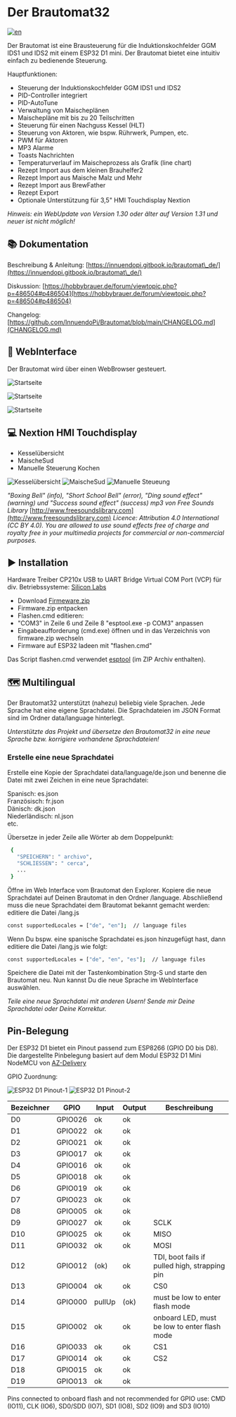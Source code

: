 # Der Brautomat32

[![en](https://img.shields.io/badge/lang-en-red.svg)](https://raw.githubusercontent.com/InnuendoPi/Brautomat32/main/README.en.md)

Der Brautomat ist eine Brausteuerung für die Induktionskochfelder GGM IDS1 und IDS2 mit einem ESP32 D1 mini. Der Brautomat bietet eine intuitiv einfach zu bedienende Steuerung.

Hauptfunktionen:

* Steuerung der Induktionskochfelder GGM IDS1 und IDS2
* PID-Controller integriert
* PID-AutoTune
* Verwaltung von Maischeplänen
* Maischepläne mit bis zu 20 Teilschritten
* Steuerung für einen Nachguss Kessel (HLT)
* Steuerung von Aktoren, wie bspw. Rührwerk, Pumpen, etc.
* PWM für Aktoren
* MP3 Alarme
* Toasts Nachrichten
* Temperaturverlauf im Maischeprozess als Grafik (line chart)
* Rezept Import aus dem kleinen Brauhelfer2
* Rezept Import aus Maische Malz und Mehr
* Rezept Import aus BrewFather
* Rezept Export
* Optionale Unterstützung für 3,5" HMI Touchdisplay Nextion

_Hinweis: ein WebUpdate von Version 1.30 oder älter auf Version 1.31 und neuer ist nicht möglich!_

## 📚 Dokumentation

Beschreibung & Anleitung: [https://innuendopi.gitbook.io/brautomat\_de/](https://innuendopi.gitbook.io/brautomat\_de/)

Diskussion: [https://hobbybrauer.de/forum/viewtopic.php?p=486504#p486504](https://hobbybrauer.de/forum/viewtopic.php?p=486504#p486504)

Changelog: [https://github.com/InnuendoPi/Brautomat/blob/main/CHANGELOG.md](CHANGELOG.md)

## 📰 WebInterface

Der Brautomat wird über einen WebBrowser gesteuert.

![Startseite](/docs/img/brautomat.jpg)

![Startseite](/docs/img/IDS-AutoTune-Ziel.jpg)

![Startseite](/docs/img/brautomat-2.jpg)

## 💻 Nextion HMI Touchdisplay

* Kesselübersicht
* MaischeSud
* Manuelle Steuerung Kochen

![Kesselübersicht](/docs/img/kettlepage-sm.jpg) ![MaischeSud](/docs/img/brewpage-sm.jpg) ![Manuelle Steueung](/docs/img/induction-mode-sm.jpg)

_"Boxing Bell" (info), "Short School Bell" (error), "Ding sound effect" (warning) und "Success sound effect" (success) mp3 von Free Sounds Library_ [http://www.freesoundslibrary.com](http://www.freesoundslibrary.com) _Licence: Attribution 4.0 International (CC BY 4.0). You are allowed to use sound effects free of charge and royalty free in your multimedia projects for commercial or non-commercial purposes._

## ▶️ Installation

Hardware Treiber CP210x USB to UART Bridge Virtual COM Port (VCP) für div. Betriebssysteme: [Silicon Labs](https://www.silabs.com/developers/usb-to-uart-bridge-vcp-drivers?tab=downloads)

* Download [Firmeware.zip](https://github.com/InnuendoPi/Brautomat32/blob/main/tools/Firmware.zip)
* Firmware.zip entpacken
* Flashen.cmd editieren:
* "COM3" in Zeile 6  und Zeile 8 "esptool.exe -p COM3" anpassen
* Eingabeaufforderung (cmd.exe) öffnen und in das Verzeichnis von firmware.zip wechseln
* Firmware auf ESP32 ladeen mit "flashen.cmd"

Das Script flashen.cmd verwendet [esptool](https://github.com/espressif/esptool) (im ZIP Archiv enthalten).

## 🗺️ Multilingual

Der Brautomat32 unterstützt (nahezu) beliebig viele Sprachen. Jede Sprache hat eine eigene Sprachdatei. Die Sprachdateien im JSON Format sind im Ordner data/language hinterlegt.

_Unterstützte das Projekt und übersetze den Brautomat32 in eine neue Sprache bzw. korrigiere vorhandene Sprachdateien!_

### Erstelle eine neue Sprachdatei

Erstelle eine Kopie der Sprachdatei data/language/de.json und benenne die Datei mit zwei Zeichen in eine neue Sprachdatei:

Spanisch:       es.json\
Französisch:    fr.json\
Dänisch:        dk.json\
Niederländisch: nl.json\
etc.

Übersetze in jeder Zeile alle Wörter ab dem Doppelpunkt:

```bash
 {
   "SPEICHERN": " archivo",
   "SCHLIESSEN": " cerca",
   ...
 }
```

Öffne im Web Interface vom Brautomat den Explorer. Kopiere die neue Sprachdatei auf Deinen Brautomat in den Ordner /language. Abschließend muss die neue Sprachdatei dem Brautomat bekannt gemacht werden: editiere die Datei /lang.js

```bash
const supportedLocales = ["de", "en"];  // language files 
```

Wenn Du bspw. eine spanische Sprachdatei es.json hinzugefügt hast, dann editiere die Datei /lang.js wie folgt:

```bash
const supportedLocales = ["de", "en", "es"];  // language files 
```

Speichere die Datei mit der Tastenkombination Strg-S und starte den Brautomat neu. Nun kannst Du die neue Sprache im WebInterface auswählen.

_Teile eine neue Sprachdatei mit anderen Usern! Sende mir Deine Sprachdatei oder Deine Korrektur._

## Pin-Belegung

Der ESP32 D1 bietet ein Pinout passend zum ESP8266 (GPIO D0 bis D8). Die dargestellte Pinbelegung basiert auf dem Modul ESP32 D1 Mini NodeMCU von [AZ-Delivery](https://www.az-delivery.de/products/esp32-d1-mini)

GPIO Zuordnung:

![ESP32 D1 Pinout-1](/docs/img/ESP32-D1.pinout-1.jpg)
![ESP32 D1 Pinout-2](/docs/img/ESP32-D1.pinout-2.jpg)

| Bezeichner |   GPIO   |  Input  |  Output  | Beschreibung |
| ---------- | -------- | ------- | -------- | ------------ |
|     D0     |  GPIO026 |   ok    |   ok     |              |
|     D1     |  GPIO022 |   ok    |   ok     |              |
|     D2     |  GPIO021 |   ok    |   ok     |              |
|     D3     |  GPIO017 |   ok    |   ok     |              |
|     D4     |  GPIO016 |   ok    |   ok     |              |
|     D5     |  GPIO018 |   ok    |   ok     |              |
|     D6     |  GPIO019 |   ok    |   ok     |              |
|     D7     |  GPIO023 |   ok    |   ok     |              |
|     D8     |  GPIO005 |   ok    |   ok     |              |
|     D9     |  GPIO027 |   ok    |   ok     | SCLK         |
|     D10    |  GPIO025 |   ok    |   ok     | MISO         |
|     D11    |  GPIO032 |   ok    |   ok     | MOSI         |
|     D12    |  GPIO012 |  (ok)   |   ok     | TDI, boot fails if pulled high, strapping pin |
|     D13    |  GPIO004 |   ok    |   ok     | CS0         |
|     D14    |  GPIO000 | pullUp  |  (ok)    | must be low to enter flash mode |
|     D15    |  GPIO002 |   ok    |   ok     | onboard LED, must be low to enter flash mode |
|     D16    |  GPIO033 |   ok    |   ok     | CS1          |
|     D17    |  GPIO014 |   ok    |   ok     | CS2          |
|     D18    |  GPIO015 |   ok    |   ok     |              |
|     D19    |  GPIO013 |   ok    |   ok     |              |

Pins connected to onboard flash and not recommended for GPIO use:
CMD (IO11), CLK (IO6), SD0/SDD (IO7), SD1 (IO8), SD2 (IO9) and SD3 (IO10)
